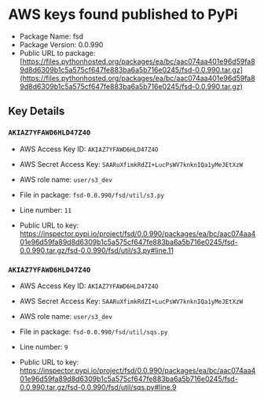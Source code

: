 # AWS keys found published to PyPi

* Package Name: fsd
* Package Version: 0.0.990
* Public URL to package: [https://files.pythonhosted.org/packages/ea/bc/aac074aa401e96d59fa89d8d6309b1c5a575cf647fe883ba6a5b716e0245/fsd-0.0.990.tar.gz](https://files.pythonhosted.org/packages/ea/bc/aac074aa401e96d59fa89d8d6309b1c5a575cf647fe883ba6a5b716e0245/fsd-0.0.990.tar.gz)

## Key Details

### `AKIAZ7YFAWD6HLD47Z4O`

* AWS Access Key ID: `AKIAZ7YFAWD6HLD47Z4O`
* AWS Secret Access Key: `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` 
* AWS role name: `user/s3_dev`
* File in package: `fsd-0.0.990/fsd/util/s3.py`
* Line number: `11`

* Public URL to key: https://inspector.pypi.io/project/fsd/0.0.990/packages/ea/bc/aac074aa401e96d59fa89d8d6309b1c5a575cf647fe883ba6a5b716e0245/fsd-0.0.990.tar.gz/fsd-0.0.990/fsd/util/s3.py#line.11



### `AKIAZ7YFAWD6HLD47Z4O`

* AWS Access Key ID: `AKIAZ7YFAWD6HLD47Z4O`
* AWS Secret Access Key: `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` 
* AWS role name: `user/s3_dev`
* File in package: `fsd-0.0.990/fsd/util/sqs.py`
* Line number: `9`

* Public URL to key: https://inspector.pypi.io/project/fsd/0.0.990/packages/ea/bc/aac074aa401e96d59fa89d8d6309b1c5a575cf647fe883ba6a5b716e0245/fsd-0.0.990.tar.gz/fsd-0.0.990/fsd/util/sqs.py#line.9


